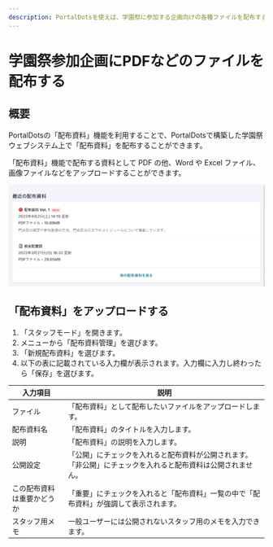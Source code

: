 ```yaml
---
description: PortalDotsを使えば、学園祭に参加する企画向けの各種ファイルを配布することができます。
---
```


# 学園祭参加企画にPDFなどのファイルを配布する

## 概要 <a href="#gai-yao" id="gai-yao"></a>

PortalDotsの「配布資料」機能を利用することで、PortalDotsで構築した学園祭ウェブシステム上で「配布資料」を配布することができます。

「配布資料」機能で配布する資料として PDF の他、Word や Excel ファイル、画像ファイルなどをアップロードすることができます。

![配布資料の一覧画面](../.gitbook/assets/documents-list.png)

## 「配布資料」をアップロードする <a href="#woappurdosuru" id="woappurdosuru"></a>

1. 「スタッフモード」を開きます。
2. メニューから「配布資料管理」を選びます。
3. 「新規配布資料」を選びます。
4. 以下の表に記載されている入力欄が表示されます。入力欄に入力し終わったら「保存」を選びます。

| 入力項目          | 説明                                                     |
| ------------- | ------------------------------------------------------ |
| ファイル          | 「配布資料」として配布したいファイルをアップロードします。                          |
| 配布資料名         | 「配布資料」のタイトルを入力します。                                     |
| 説明            | 「配布資料」の説明を入力します。                                       |
| 公開設定          | 「公開」にチェックを入れると配布資料が公開されます。「非公開」にチェックを入れると配布資料は公開されません。 |
| この配布資料は重要かどうか | 「重要」にチェックを入れると「配布資料」一覧の中で「配布資料」が強調して表示されます。            |
| スタッフ用メモ       | 一般ユーザーには公開されないスタッフ用のメモを入力できます。                         |
